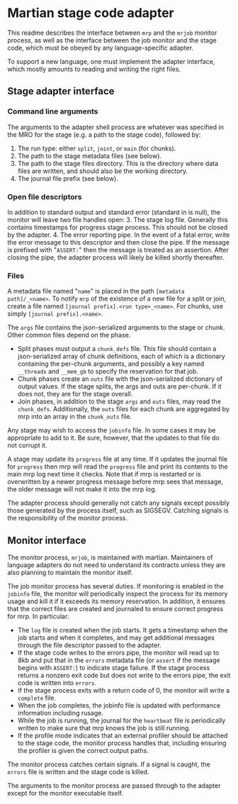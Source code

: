 # Martian stage code adapter

This readme describes the interface between `mrp` and the `mrjob` monitor
process, as well as the interface between the job monitor and the stage code,
which must be obeyed by any language-specific adapter.

To support a new language, one must implement the adapter interface, which
mostly amounts to reading and writing the right files.

## Stage adapter interface

### Command line arguments
The arguments to the adapter shell process are whatever was specified in the
MRO for the stage (e.g. a path to the stage code), followed by:
1. The run type: either `split`, `joint`, or `main` (for chunks).
2. The path to the stage metadata files (see below).
3. The path to the stage files directory.  This is the directory where data
files are written, and should also be the working directory.
4. The journal file prefix (see below).

### Open file descriptors
In addition to standard output and standard error (standard in is null), the
monitor will leave two file handles open:
3. The stage log file.  Generally this contains timestamps for progress stage
process.  This should not be closed by the adapter.
4. The error reporting pipe.  In the event of a fatal error, write the error
message to this descriptor and then close the pipe.  If the message is prefixed
with "`ASSERT:`" then the message is treated as an assertion.  After closing
the pipe, the adapter process will likely be killed shortly thereafter.

### Files
A metadata file named "`name`" is placed in the path `[metadata path]/_<name>`.
To notify `mrp` of the existence of a new file for a split or join, create a
file named `[journal prefix].<run type>_<name>`.  For chunks, use simply
`[journal prefix].<name>`.

The `args` file contains the json-serialized arguments to the stage or chunk.
Other common files depend on the phase.
* Split phases must output a `chunk_defs` file.  This file should contain a
json-serialized array of chunk definitions, each of which is a dictionary
containing the per-chunk arguments, and possibly a key named `__threads` and
`__mem_gb` to specify the reservation for that job.
* Chunk phases create an `outs` file with the json-serialized dictionary of
output values.  If the stage splits, the args and outs are per-chunk.  If it
does not, they are for the stage overall.
* Join phases, in addition to the stage `args` and `outs` files, may read the
`chunk_defs`.  Additionally, the `outs` files for each chunk are aggregated by
mrp into an array in the `chunk_outs` file.

Any stage may wish to access the `jobinfo` file.  In some cases it may be
appropriate to add to it.  Be sure, however, that the updates to that file do
not corrupt it.

A stage may update its `progress` file at any time.  If it updates the journal
file for `progress` then mrp will read the `progress` file and print its
contents to the main mrp log next time it checks.  Note that if mrp is
restarted or is overwritten by a newer progress message before mrp sees that
message, the older message will not make it into the mrp log.

The adapter process should generally not catch any signals except possibly
those generated by the process itself, such as SIGSEGV.  Catching signals is
the responsibility of the monitor process.

## Monitor interface

The monitor process, `mrjob`, is maintained with martian.  Maintainers of
language adapters do not need to understand its contracts unless they are also
planning to maintain the monitor itself.

The job monitor process has several duties.  If monitoring is enabled in the
`jobinfo` file, the monitor will periodically inspect the process for its
memory usage and kill it if it exceeds its memory reservation.  In addition, it
ensures that the correct files are created and journaled to ensure correct
progress for mrp.  In particular:
* The `log` file is created when the job starts.  It gets a timestamp when the
job starts and when it completes, and may get additional messages through the
file descriptor passed to the adapter.
* If the stage code writes to the errors pipe, the monitor will read up to 8kb
and put that in the `errors` metadata file (or `assert` if the message begins
with `ASSERT:`) to indicate stage failure.  If the stage process returns a
nonzero exit code but does not write to the errors pipe, the exit code is
written into `errors`.
* If the stage process exits with a return code of 0, the monitor will write a
`complete` file.
* When the job completes, the jobinfo file is updated with performance
information including rusage.
* While the job is running, the journal for the `heartbeat` file is
periodically written to make sure that mrp knows the job is still running.
* If the profile mode indicates that an external profiler should be attached to
the stage code, the monitor process handles that, including ensuring the
profiler is given the correct output paths.

The monitor process catches certain signals.  If a signal is caught, the
`errors` file is written and the stage code is killed.

The arguments to the monitor process are passed through to the adapter except
for the monitor executable itself.
